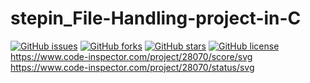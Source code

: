 # stepin_File-Handling-project-in-C
[![GitHub issues](https://img.shields.io/github/issues/Mandaram-Harshitha/stepin_File-Handling-project-in-C)](https://github.com/Mandaram-Harshitha/stepin_File-Handling-project-in-C/issues) [![GitHub forks](https://img.shields.io/github/forks/Mandaram-Harshitha/stepin_File-Handling-project-in-C)](https://github.com/Mandaram-Harshitha/stepin_File-Handling-project-in-C/network) [![GitHub stars](https://img.shields.io/github/stars/Mandaram-Harshitha/stepin_File-Handling-project-in-C?style=for-the-badge)](https://github.com/Mandaram-Harshitha/stepin_File-Handling-project-in-C/stargazers) [![GitHub license](https://img.shields.io/github/license/Mandaram-Harshitha/stepin_File-Handling-project-in-C?style=social)](https://github.com/Mandaram-Harshitha/stepin_File-Handling-project-in-C)
https://www.code-inspector.com/project/28070/score/svg
https://www.code-inspector.com/project/28070/status/svg
